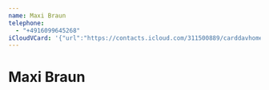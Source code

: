 ```yaml
---
name: Maxi Braun
telephone:
  - "+4916099645268"
iCloudVCard: '{"url":"https://contacts.icloud.com/311500889/carddavhome/card/604CA2B2-4B5D-404E-BBE0-3D860DD75301.vcf","etag":"\"m5oyau2i\"","data":"BEGIN:VCARD\r\nVERSION:3.0\r\nFN:\r\nN:Braun;Maxi;;;\r\nUID:792B73C4-7EAF-48C1-8394-D6DE1A7CE8B3\r\nPRODID:-//Apple Inc.//iOS 18.2//EN\r\nREV:2025-04-03T22:03:09Z\r\nORG:;\r\nTEL:+4916099645268\r\nEND:VCARD"}'
---
```

# Maxi Braun